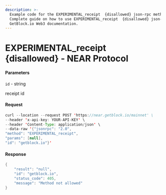 ```yaml
---
description: >-
  Example code for the EXPERIMENTAL_receipt  {disallowed} json-rpc method.
  Сomplete guide on how to use EXPERIMENTAL_receipt  {disallowed} json-rpc in
  GetBlock.io Web3 documentation.
---
```


# EXPERIMENTAL\_receipt {disallowed} - NEAR Protocol

#### Parameters

`id` - string

receipt id

#### Request

```java
curl --location --request POST 'https://near.getblock.io/mainnet' \ 
--header 'x-api-key: YOUR-API-KEY' \ 
--header 'Content-Type: application/json' \ 
--data-raw '{"jsonrpc": "2.0",
"method": "EXPERIMENTAL_receipt",
"params": [null],
"id": "getblock.io"}'
```

#### Response

```java
{
    "result": "null",
    "id": "getblock.io",
    "status_code": 405,
    "message": "Method not allowed"
}
```
